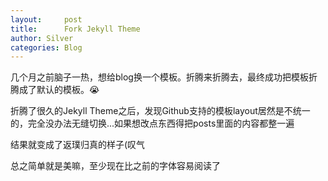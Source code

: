 ```yaml
---
layout:     post
title:      Fork Jekyll Theme
author: Silver
categories: Blog
---
```



几个月之前脑子一热，想给blog换一个模板。折腾来折腾去，最终成功把模板折腾成了默认的模板。😭

折腾了很久的Jekyll Theme之后，发现Github支持的模板layout居然是不统一的，完全没办法无缝切换...如果想改点东西得把posts里面的内容都整一遍

结果就变成了返璞归真的样子(叹气

总之简单就是美嘛，至少现在比之前的字体容易阅读了
